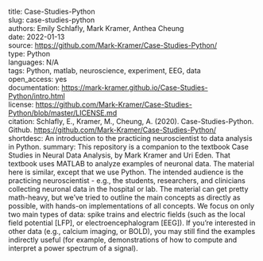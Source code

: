 title: Case-Studies-Python  
slug: case-studies-python  
authors: Emily Schlafly, Mark Kramer, Anthea Cheung  
date: 2022-01-13  
source: https://github.com/Mark-Kramer/Case-Studies-Python/  
type: Python  
languages: N/A  
tags: Python, matlab, neuroscience, experiment, EEG, data  
open_access: yes  
documentation: https://mark-kramer.github.io/Case-Studies-Python/intro.html  
license: https://github.com/Mark-Kramer/Case-Studies-Python/blob/master/LICENSE.md  
citation: Schlafly, E., Kramer, M., Cheung, A. (2020). Case-Studies-Python. Github. https://github.com/Mark-Kramer/Case-Studies-Python/  
shortdesc: An introduction to the practicing neuroscientist to data analysis in Python. 
summary: This repository is a companion to the textbook Case Studies in Neural Data Analysis, by Mark Kramer and Uri Eden. That textbook uses MATLAB to analyze examples of neuronal data. The material here is similar, except that we use Python. The intended audience is the practicing neuroscientist - e.g., the students, researchers, and clinicians collecting neuronal data in the hospital or lab. The material can get pretty math-heavy, but we’ve tried to outline the main concepts as directly as possible, with hands-on implementations of all concepts. We focus on only two main types of data: spike trains and electric fields (such as the local field potential [LFP], or electroencephalogram [EEG]). If you’re interested in other data (e.g., calcium imaging, or BOLD), you may still find the examples indirectly useful (for example, demonstrations of how to compute and interpret a power spectrum of a signal).  
